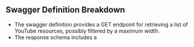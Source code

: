 ## Swagger Definition Breakdown
- The swagger definition provides a GET endpoint for retrieving a list of YouTube resources, possibly filtered by a maximum width.
- The response schema includes a 

